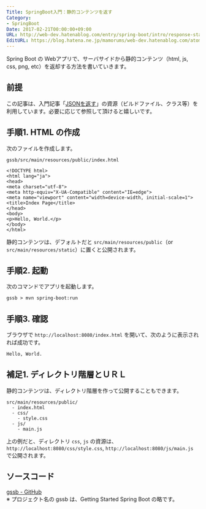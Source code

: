 ```yaml
---
Title: SpringBoot入門：静的コンテンツを返す
Category:
- SpringBoot
Date: 2017-02-21T00:00:00+09:00
URL: http://web-dev.hatenablog.com/entry/spring-boot/intro/response-static-content
EditURL: https://blog.hatena.ne.jp/mamorums/web-dev.hatenablog.com/atom/entry/10328749687219967440
---
```


Spring Boot の Webアプリで、サーバサイドから静的コンテンツ（html, js, css, png, etc）を返却する方法を書いていきます。


## 前提
この記事は、入門記事「[JSONを返す](/entry/spring-boot/intro/response-json)」の資源（ビルドファイル、クラス等）を利用しています。必要に応じて参照して頂けると嬉しいです。


## 手順1. HTML の作成
次のファイルを作成します。

`gssb/src/main/resources/public/index.html`

```
<!DOCTYPE html>
<html lang="ja">
<head>
<meta charset="utf-8">
<meta http-equiv="X-UA-Compatible" content="IE=edge">
<meta name="viewport" content="width=device-width, initial-scale=1">
<title>Index Page</title>
</head>
<body>
<p>Hello, World.</p>
</body>
</html>
```

静的コンテンツは、デフォルトだと `src/main/resources/public`（or `src/main/resources/static`）に置くと公開されます。


## 手順2. 起動
次のコマンドでアプリを起動します。

```txt
gssb > mvn spring-boot:run
```


## 手順3. 確認
ブラウザで `http://localhost:8080/index.html` を開いて、次のように表示されれば成功です。

```txt
Hello, World.
```

## 補足1. ディレクトリ階層とＵＲＬ
静的コンテンツは、ディレクトリ階層を作って公開することもできます。

```
src/main/resources/public/
  - index.html
  - css/
    - style.css
  - js/
    - main.js
```

上の例だと、ディレクトリ `css`, `js` の資源は、`http://localhost:8080/css/style.css`, `http://localhost:8080/js/main.js` で公開されます。


## ソースコード
[gssb - GitHub](https://github.com/mamorum/blog/tree/master/code/gssb)  
※ プロジェクト名の gssb は、Getting Started Spring Boot の略です。
